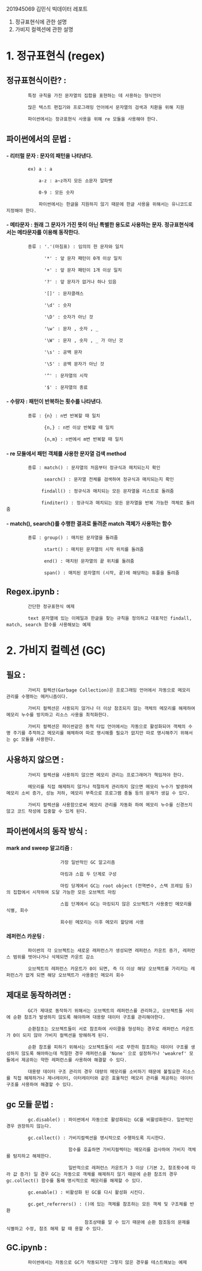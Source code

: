 201945069 김민식 
빅데이터 레포트
1. 정규표현식에 관한 설명
2. 가비지 컬렉션에 관한 설명

# 1. 정규표현식 (regex)



## 정규표현식이란? : 
            특정 규칙을 가진 문자열의 집합을 표현하는 데 사용하는 형식언어

            많은 텍스트 편집기와 프로그래밍 언어에서 문자열의 검색과 치환을 위해 지원
            
            파이썬에서는 정규표현식 사용을 위해 re 모듈을 사용해야 한다.



## 파이썬에서의 문법 :

   #### - 리터럴 문자 : 문자의 패턴을 나타낸다.

            ex) a : a

                a-z : a~z까지 모든 소문자 알파벳 

                0-9 : 모든 숫자

                파이썬에서는 한글을 지원하지 않기 때문에 한글 사용을 위해서는 유니코드로 지정해야 한다.


#### - 메타문자 : 원래 그 문자가 가진 뜻이 아닌 특별한 용도로 사용하는 문자. 정규표현식에서는 메타문자를 이용해 동작한다.

            종류 : '.'(마침표) : 임의의 한 문자와 일치

                  '*' : 앞 문자 패턴이 0개 이상 일치

                  '+' : 앞 문자 패턴이 1개 이상 일치

                  '?' : 앞 문자가 없거나 하나 있음

                  '[]' : 문자클래스

                  '\d' : 숫자

                  '\D' : 숫자가 아닌 것

                  '\w' : 문자 , 숫자 , _

                  '\W' : 문자 , 숫자 , _ 가 아닌 것

                  '\s' : 공백 문자

                  '\S' : 공백 문자가 아닌 것

                  '^' : 문자열의 시작

                  '$' : 문자열의 종료
   

  #### - 수량자 : 패턴이 반복하는 횟수를 나타낸다.

            종류 : {n} : n번 반복할 때 일치

                  {n,} : n번 이상 반복할 때 일치

                  {n,m} : n번에서 m번 반복할 때 일치


   #### - re 모듈에서 패턴 객체를 사용한 문자열 검색 method

            종류 : match() : 문자열의 처음부터 정규식과 매치되는지 확인

                  search() : 문자열 전체를 검색하여 정규식과 매치되는지 확인

                 findall() : 정규식과 매치되는 모든 문자열을 리스트로 돌려줌

                 finditer() : 정규식과 매치되는 모든 문자열을 반복 가능한 객체로 돌려줌


   #### - match(), search()를 수행한 결과로 돌려준 match 객체가 사용하는 함수

            종류 : group() : 매치된 문자열을 돌려줌

                  start() : 매치된 문자열의 시작 위치를 돌려줌

                  end() : 매치된 문자열의 끝 위치를 돌려줌

                  span() : 매치된 문자열의 (시작, 끝)에 해당하는 튜플을 돌려줌



   ## Regex.ipynb : 
            간단한 정규표현식 예제

            text 문자열에 있는 이메일과 한글을 찾는 규칙을 정의하고 대표적인 findall, match, search 함수를 사용해보는 예제




# 2. 가비지 컬렉션 (GC)



## 필요 : 
            가비지 컬렉션(Garbage Collection)은 프로그래밍 언어에서 자동으로 메모리 관리를 수행하는 메커니즘이다.

            가비지 컬렉션은 사용되지 않거나 더 이상 참조되지 않는 객체의 메모리를 해제하여 메모리 누수를 방지하고 리소스 사용을 최적화한다.

            가비지 컬렉션은 파이썬같은 동적 타입 언어에서는 자동으로 활성화되어 객체의 수명 주기를 추적하고 메모리를 해체하여 따로 명시해줄 필요가 없지만 따로 명시해주기 위해서는 gc 모듈을 사용한다.



## 사용하지 않으면 : 
            가비지 컬렉션을 사용하지 않으면 메모리 관리는 프로그래머가 책임져야 한다.

            메모리를 직접 해제하지 않거나 적절하게 관리하지 않으면 메모리 누수가 발생하여 메모리 소비 증가, 성능 저하, 메모리 부족으로 프로그램 충돌 등의 문제가 생길 수 있다.

            가비지 컬렉션을 사용함으로써 메모리 관리를 자동화 하여 메모리 누수를 신경쓰지 않고 코드 작성에 집중할 수 있게 된다.



## 파이썬에서의 동작 방식 :

   #### mark and sweep 알고리즘 : 
                        가장 일반적인 GC 알고리즘

                        마킹과 스윕 두 단계로 구성

                        마킹 당계에서 GC는 root object (전역변수, 스택 프레임 등) 의 집합에서 시작하여 도달 가능한 모든 오브젝트 마킹

                        스윕 단계에서 GC는 마킹되지 않은 오브젝트가 사용중인 메모리를 식별, 회수

                        회수된 메모리는 이후 메모리 할당에 사용



   #### 레퍼런스 카운팅 :
            파이썬의 각 오브젝트는 새로운 래퍼런스가 생성되면 레퍼런스 카운트 증가, 레퍼런스 범위를 벗어나거나 삭제되면 카운트 감소

            오브젝트의 레퍼런스 카운트가 0이 되면, 즉 더 이상 해당 오브젝트를 가리키는 레퍼런스가 없게 되면 해당 오브젝트가 사용중인 메모리 회수



## 제대로 동작하려면 :
            GC가 제대로 동작하기 위해서는 오브젝트의 레퍼런스를 관리하고, 오브젝트들 사이에 순환 참조가 발생하지 않도록 해야하며 대용량 데이터 구조를 관리해야한다.

            순환참조는 오브젝트들이 서로 참조하여 사이클을 형성하는 경우로 래퍼런스 카운트가 0이 되지 않아 가비지 컬렉션을 방해하게 된다.

            순환 참조를 피하기 위해서는 오브젝트들이 서로 무한히 참조하는 데이터 구조를 생성하지 않도록 해야하는데 적절한 경우 래퍼런스를 'None' 으로 설정하거나 'weakref' 모듈에서 제공하는 약한 레퍼런스를 사용하여 해결할 수 있다.

            대용량 데이터 구조 관리의 경우 대량의 메모리를 소비하기 때문에 불필요한 리소스를 직접 해제하거나 제너레이터, 이터레이터와 같은 효율적인 메모리 관리를 제공하는 데이터 구조를 사용하여 해결할 수 있다.



## gc 모듈 문법 : 
            gc.disable() : 파이썬에서 자동으로 활성화되는 GC를 비활성화한다. 일반적인 경우 권장하지 않는다.

            gc.collect() : 가비지컬렉션을 명시적으로 수행하도록 지시한다.

                           함수를 호출하면 가비지컬렉터는 메모리를 검사하여 가비지 객체를 탐지하고 해제한다.

                           일반적으로 레퍼런스 카운트가 3 이상 (기본 2, 참조횟수에 따라 값 증가) 일 경우 GC는 자동으로 객체를 해제하지 않기 때문에 순환 참조의 경우 gc.collect() 함수를 통해 명시적으로 메모리를 해제할 수 있다.

            gc.enable() : 비활성화 된 GC를 다시 활성화 시킨다.

            gc.get_referrers() : ()에 있는 객체를 참조하는 모든 객체 및 구조체를 반환

                                 참조상태를 알 수 있기 때문에 순환 참조등의 문제를 식별하고 수정, 참조 해제 할 때 용할 수 있다.



## GC.ipynb : 
            파이썬에서는 자동으로 GC가 작동되지만 그렇지 않은 경우를 테스트해보는 예제







